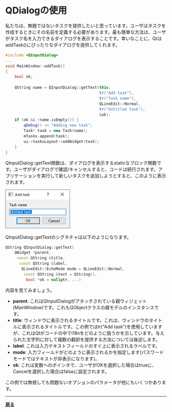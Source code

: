# QDialogの使用

私たちは、無題ではないタスクを提供したいと思っています。ユーザはタスクを作成するときにその名前を定義する必要があります。最も簡単な方法は、ユーザがタスク名を入力できるダイアログを表示することです。幸いなことに、QtはaddTask()にぴったりなダイアログを提供してくれます。

```C++
#include <QInputDialog>
...
void MainWindow::addTask()
{
    bool ok;

    QString name = QInputDialog::getText(this,
                                         tr("Add task"),
                                         tr("Task name"),
                                         QLineEdit::Normal,
                                         tr("Untitled task"),
                                         &ok);
    if (ok && !name.isEmpty()) {
        qDebug() << "Adding new task";
        Task* task = new Task(name);
        mTasks.append(task);
        ui->tasksLayout->addWidget(task);
    }
}
```

QInputDialog::getText関数は、ダイアログを表示するstaticなブロック関数です。ユーザがダイアログで確認/キャンセルすると、コードは続行されます。アプリケーションを実行して新しいタスクを追加しようとすると、このように表示されます。

![ダイアログ](img/10.png)

QInputDialog::getTextのシグネチャは以下のようになります。

```C++
QString QInputDialog::getText(
    QWidget *parent,
     const QString &title,
      const QString &label,
       QLineEdit::EchoMode mode = QLineEdit::Normal,
        const QString &text = QString(),
         bool *ok = nullptr, ...)
```

内容を見てみましょう。

* **parent**: これはQInputDialogがアタッチされている親ウィジェット(MainWindow)です。これもQObjectクラスの親モデルのインスタンスです。
* **title**: ウィンドウに表示されるタイトルです。これは、ウィンドウのタイトルに表示されるタイトルです。この例ではtr("Add task")を使用していますが、これはQtがコードの中でi18nをどのように扱うかを示しています。与えられた文字列に対して複数の翻訳を提供する方法については後述します。
* **label**: これは入力テキストフィールドのすぐ上に表示されるラベルです。
* **mode**: 入力フィールドがどのように表示されるかを指定します(パスワードモードではテキストが非表示になります)。
* **ok**: これは変数へのポインタで、ユーザがOKを選択した場合はtrueに、Cancelを選択した場合はfalseに設定されます。

この例では無視しても問題ないオプションのパラメータが他にもいくつかあります。

***
**[戻る](../index.html)**

